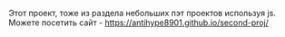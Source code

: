 Этот проект, тоже из раздела небольших пэт проектов используя js.
Можете посетить сайт - https://antihype8901.github.io/second-proj/
